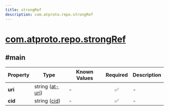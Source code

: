 ```yaml
---
title: strongRef
description: com.atproto.repo.strongRef
---
```


# [com.atproto.repo.strongRef](https://github.com/myConsciousness/atproto.dart/blob/main/lexicons/com/atproto/repo/strongRef.json)

## #main

| Property | Type | Known Values | Required | Description |
| --- | --- | --- | :---: | --- |
| **uri** | string ([at-uri](https://atproto.com/specs/at-uri-scheme)) | - | ✅ | - |
| **cid** | string ([cid](https://atproto.com/specs/repository#cid-formats)) | - | ✅ | - |
